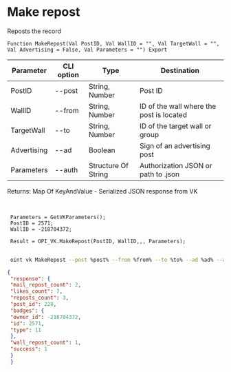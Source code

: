 ﻿---
sidebar_position: 2
---

# Make repost
 Reposts the record



`Function MakeRepost(Val PostID, Val WallID = "", Val TargetWall = "", Val Advertising = False, Val Parameters = "") Export`

 | Parameter | CLI option | Type | Destination |
 |-|-|-|-|
 | PostID | --post | String, Number | Post ID |
 | WallID | --from | String, Number | ID of the wall where the post is located |
 | TargetWall | --to | String, Number | ID of the target wall or group |
 | Advertising | --ad | Boolean | Sign of an advertising post |
 | Parameters | --auth | Structure Of String | Authorization JSON or path to .json |

 
 Returns: Map Of KeyAndValue - Serialized JSON response from VK

<br/>




```bsl title="Code example"
 Parameters = GetVKParameters();
 PostID = 2571;
 WallID = -218704372;
 
 Result = OPI_VK.MakeRepost(PostID, WallID,,, Parameters);
```
	


```sh title="CLI command example"
 
 oint vk MakeRepost --post %post% --from %from% --to %to% --ad %ad% --auth %auth%

```

```json title="Result"
{
 "response": {
 "mail_repost_count": 2,
 "likes_count": 7,
 "reposts_count": 3,
 "post_id": 228,
 "badges": {
 "owner_id": -218704372,
 "id": 2571,
 "type": 11
 },
 "wall_repost_count": 1,
 "success": 1
 }
 }
```
